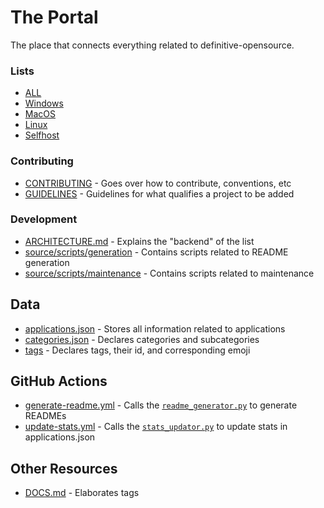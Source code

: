
# The Portal
The place that connects everything related to definitive-opensource.

### Lists
- [ALL](README.md)
- [Windows](readmes/windows.md)
- [MacOS](readmes/macos.md)
- [Linux](readmes/linux.md)
- [Selfhost](readmes/selfhost.md)

### Contributing
- [CONTRIBUTING](.github/CONTRIBUTING.md) - Goes over how to contribute, conventions, etc
- [GUIDELINES](.github/GUIDELINES.md) - Guidelines for what qualifies a project to be added

### Development
- [ARCHITECTURE.md](resources/dev/ARCHITECTURE.md) - Explains the "backend" of the list
- [source/scripts/generation](source/scripts/generation) - Contains scripts related to README generation
- [source/scripts/maintenance](source/scripts/maintenance) - Contains scripts related to maintenance

## Data
- [applications.json](source/data/applications.json) - Stores all information related to applications
- [categories.json](source/data/categories.json) - Declares categories and subcategories
- [tags](source/data/tags.json) - Declares tags, their id, and corresponding emoji

## GitHub Actions
- [generate-readme.yml](.github/workflows/generate-readme.yml) - Calls the [`readme_generator.py`](source/scripts/generation/readme_generator.py) to generate READMEs
- [update-stats.yml](.github/workflows/update-stats.yml) - Calls the [`stats_updator.py`](source/scripts/maintenance/stats_updator.py.py) to update stats in applications.json

## Other Resources
- [DOCS.md](resources/DOCS.md) - Elaborates tags
